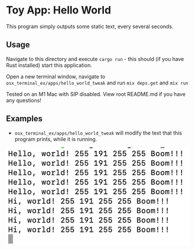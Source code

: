 # Toy App: Hello World

This program simply outputs some static text, every several seconds.

## Usage

Navigate to this directory and execute `cargo run` - this should (if you have Rust installed) start this application.

Open a new terminal window, navigate to `osx_terminal_ex/apps/hello_world_tweak` and run `mix deps.get` and `mix run`

Tested on an M1 Mac with SIP disabled. View root README.md if you have any questions!


## Examples

- `osx_terminal_ex/apps/hello_world_tweak` will modify the text that this program prints, while it is running.

![Hello, world! -> Hi, world!](screenshot.png)